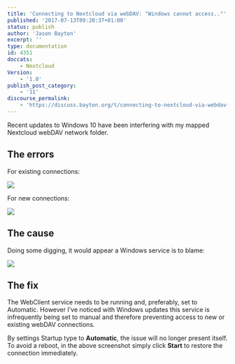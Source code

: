 ```yaml
---
title: 'Connecting to Nextcloud via webDAV: "Windows cannot access.."'
published: '2017-07-13T09:20:37+01:00'
status: publish
author: 'Jason Bayton'
excerpt: ''
type: documentation
id: 4351
doccats:
    - Nextcloud
Version:
    - '1.0'
publish_post_category:
    - '11'
discourse_permalink:
    - 'https://discuss.bayton.org/t/connecting-to-nextcloud-via-webdav-windows-cannot-access/61'
---
```

Recent updates to Windows 10 have been interfering with my mapped Nextcloud webDAV network folder.

The errors
----------

For existing connections:

[![](https://r2_worker.bayton.workers.dev/uploads/2017/07/Restoring-Network-Connections.png)](https://r2_worker.bayton.workers.dev/uploads/2017/07/Restoring-Network-Connections.png)

For new connections:

[![](https://r2_worker.bayton.workers.dev/uploads/2017/07/Network-Error.png)](https://r2_worker.bayton.workers.dev/uploads/2017/07/Network-Error.png)

The cause
---------

Doing some digging, it would appear a Windows service is to blame:

[![](https://r2_worker.bayton.workers.dev/uploads/2017/07/Region.png)](https://r2_worker.bayton.workers.dev/uploads/2017/07/Region.png)

The fix
-------

The WebClient service needs to be running and, preferably, set to Automatic. However I’ve noticed with Windows updates this service is infrequently being set to manual and therefore preventing access to new or existing webDAV connections.

By settings Startup type to **Automatic**, the issue will no longer present itself.  
To avoid a reboot, in the above screenshot simply click **Start** to restore the connection immediately.